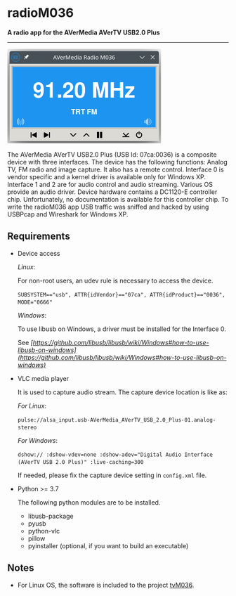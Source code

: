 # radioM036
**A radio app for the AVerMedia AVerTV USB2.0 Plus**

---

![](Screenshot-radioM036.png) 

The AVerMedia AVerTV USB2.0 Plus (USB Id: 07ca:0036) is a composite device with three interfaces. The device has the following functions: Analog TV, FM radio and image capture. It also has a remote control. Interface 0 is vendor specific and a kernel driver is available only for Windows XP. Interface 1 and 2 are for audio control and audio streaming. Various OS provide an audio driver. Device hardware contains a DC1120-E controller chip. Unfortunately, no documentation is available for this controller chip. To write the radioM036 app USB traffic was sniffed and hacked by using USBPcap and Wireshark for Windows XP.

## Requirements

- Device access
    
    *Linux*: 
    
    For non-root users, an udev rule is necessary to access the device.

    `SUBSYSTEM=="usb", ATTR{idVendor}=="07ca", ATTR{idProduct}=="0036", MODE="0666"`
    
    *Windows*:
    
    To use libusb on Windows, a driver must be installed for the Interface 0.
    
    See *[https://github.com/libusb/libusb/wiki/Windows#how-to-use-libusb-on-windows](https://github.com/libusb/libusb/wiki/Windows#how-to-use-libusb-on-windows)*
    
    
    
- VLC media player
    
    It is used to capture audio stream. The capture device location is like as:
    
    *For Linux*:
    
    `pulse://alsa_input.usb-AVerMedia_AVerTV_USB_2.0_Plus-01.analog-stereo`

    *For Windows*:
    
    `dshow:// :dshow-vdev=none :dshow-adev="Digital Audio Interface (AVerTV USB 2.0 Plus)" :live-caching=300`
    
    If needed, please fix the capture device setting in `config.xml`  file.

- Python >= 3.7

    The following python modules are to be installed.

    - libusb-package
    - pyusb
    - python-vlc
    - pillow
    - pyinstaller (optional, if you want to build an executable)
 
 ## Notes

- For Linux OS, the software is included to the project [tvM036](https://github.com/sgngr/tv-m036).
